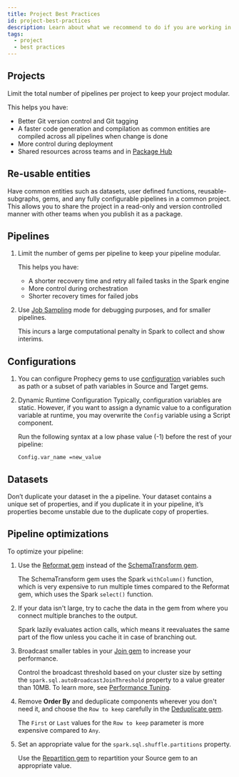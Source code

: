 ```yaml
---
title: Project Best Practices
id: project-best-practices
description: Learn about what we recommend to do if you are working in a project.
tags:
  - project
  - best practices
---
```


## Projects

Limit the total number of pipelines per project to keep your project modular.

This helps you have:

- Better Git version control and Git tagging
- A faster code generation and compilation as common entities are compiled across all pipelines when change is done
- More control during deployment
- Shared resources across teams and in [Package Hub](docs/extensibility/package-hub/package-hub.md)

## Re-usable entities

Have common entities such as datasets, user defined functions, reusable-subgraphs, gems, and any fully configurable pipelines in a common project.
This allows you to share the project in a read-only and version controlled manner with other teams when you publish it as a package.

## Pipelines

1. Limit the number of gems per pipeline to keep your pipeline modular.

   This helps you have:

   - A shorter recovery time and retry all failed tasks in the Spark engine
   - More control during orchestration
   - Shorter recovery times for failed jobs

1. Use [Job Sampling](#interims) mode for debugging purposes, and for smaller pipelines.

   This incurs a large computational penalty in Spark to collect and show interims.

## Configurations

1. You can configure Prophecy gems to use [configuration](/docs/Spark/configuration.md) variables such as path or a subset of path variables in Source and Target gems.
1. Dynamic Runtime Configuration
   Typically, configuration variables are static. However, if you want to assign a dynamic value to a configuration variable at runtime, you may overwrite the `Config` variable using a Script component.

   Run the following syntax at a low phase value (-1) before the rest of your pipeline:

   ```shell
   Config.var_name =new_value
   ```

## Datasets

Don’t duplicate your dataset in the a pipeline. Your dataset contains a unique set of properties, and if you duplicate it in your pipeline, it’s properties become unstable due to the duplicate copy of properties.

## Pipeline optimizations

To optimize your pipeline:

1. Use the [Reformat gem](docs/Spark/gems/transform/reformat.md) instead of the [SchemaTransform gem](docs/Spark/gems/transform/schema-transform.md).

   The SchemaTransform gem uses the Spark `withColumn()` function, which is very expensive to run multiple times compared to the Reformat gem, which uses the Spark `select()` function.

1. If your data isn't large, try to cache the data in the gem from where you connect multiple branches to the output.

   Spark lazily evaluates action calls, which means it reevaluates the same part of the flow unless you cache it in case of branching out.

1. Broadcast smaller tables in your [Join gem](docs/Spark/gems/join-split/join.md) to increase your performance.

   Control the broadcast threshold based on your cluster size by setting the `spark.sql.autoBroadcastJoinThreshold` property to a value greater than 10MB. To learn more, see [Performance Tuning](https://spark.apache.org/docs/latest/sql-performance-tuning.html).

1. Remove **Order By** and deduplicate components wherever you don't need it, and choose the `Row to keep` carefully in the [Deduplicate gem](docs/Spark/gems/transform/deduplicate.md).

   The `First` or `Last` values for the `Row to keep` parameter is more expensive compared to `Any`.

1. Set an appropriate value for the `spark.sql.shuffle.partitions` property.

   Use the [Repartition gem](docs/Spark/gems/join-split/repartition.md) to repartition your Source gem to an appropriate value.

